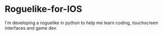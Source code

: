 # Roguelike-for-IOS

I'm developing a roguelike in python to help me learn coding, touchscreen interfaces and game dev.
